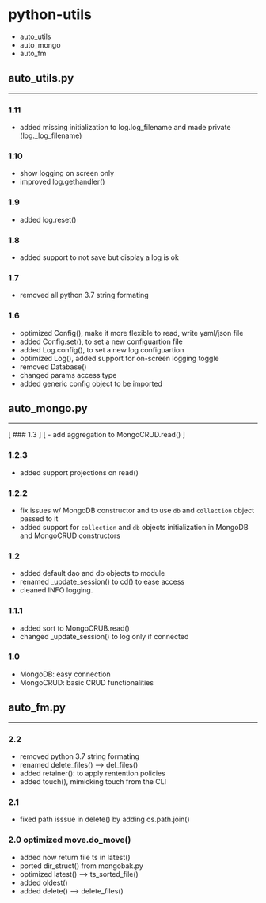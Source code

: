# python-utils
- auto_utils
- auto_mongo
- auto_fm


## auto_utils.py
---

### 1.11
- added missing initialization to log.log_filename and made private (log._log_filename)

### 1.10
- show logging on screen only
- improved log.gethandler()

### 1.9
- added log.reset()

### 1.8
- added support to not save but display a log is ok

### 1.7 
- removed all python 3.7 string formating

### 1.6 
- optimized Config(), make it more flexible to read, write yaml/json file
- added Config.set(), to set a new configuartion file
- added Log.config(), to set a new log configuartion
- optimized Log(), added support for on-screen logging toggle
- removed Database()
- changed params access type
- added generic config object to be imported


## auto_mongo.py 
---

[ ### 1.3 ]
[ - add aggregation to MongoCRUD.read() ]


### 1.2.3
- added support projections on read()


### 1.2.2
- fix issues w/ MongoDB constructor and to use `db` and `collection` object passed to it
- added support for `collection` and `db` objects initialization in MongoDB and MongoCRUD constructors


### 1.2
- added default dao and db objects to module
- renamed _update_session() to cd() to ease access
- cleaned INFO logging.

### 1.1.1
- added sort to MongoCRUB.read()
- changed _update_session() to log only if connected

### 1.0 
- MongoDB: easy connection
- MongoCRUD: basic CRUD functionalities


## auto_fm.py
---

### 2.2 
- removed python 3.7 string formating
- renamed delete_files() --> del_files()
- added retainer(): to apply rentention policies
- added touch(), mimicking touch from the CLI

### 2.1 
- fixed path isssue in delete() by adding os.path.join()

### 2.0 optimized move.do_move()
- added now return file ts in latest()
- ported dir_struct() from mongobak.py
- optimized latest() --> ts_sorted_file()
- added oldest()
- added delete() --> delete_files()

